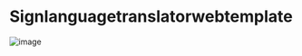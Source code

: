 # Signlanguagetranslatorwebtemplate

![image](https://user-images.githubusercontent.com/34919558/167256507-36193a95-d7d4-49d7-a13b-b324180ae441.png)
